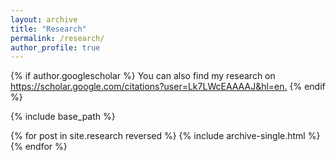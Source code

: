 ```yaml
---
layout: archive
title: "Research"
permalink: /research/
author_profile: true
---
```


{% if author.googlescholar %}
  You can also find my research on <u><a href="{{author.googlescholar}}">https://scholar.google.com/citations?user=Lk7LWcEAAAAJ&hl=en</a>.</u>
{% endif %}

{% include base_path %}

{% for post in site.research reversed %}
  {% include archive-single.html %}
{% endfor %}

